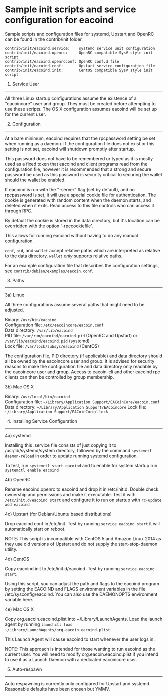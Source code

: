 Sample init scripts and service configuration for eacoind
==========================================================

Sample scripts and configuration files for systemd, Upstart and OpenRC
can be found in the contrib/init folder.

    contrib/init/eacoind.service:    systemd service unit configuration
    contrib/init/eacoind.openrc:     OpenRC compatible SysV style init script
    contrib/init/eacoind.openrcconf: OpenRC conf.d file
    contrib/init/eacoind.conf:       Upstart service configuration file
    contrib/init/eacoind.init:       CentOS compatible SysV style init script

1. Service User
---------------------------------

All three Linux startup configurations assume the existence of a "eacoincore" user
and group.  They must be created before attempting to use these scripts.
The OS X configuration assumes eacoind will be set up for the current user.

2. Configuration
---------------------------------

At a bare minimum, eacoind requires that the rpcpassword setting be set
when running as a daemon.  If the configuration file does not exist or this
setting is not set, eacoind will shutdown promptly after startup.

This password does not have to be remembered or typed as it is mostly used
as a fixed token that eacoind and client programs read from the configuration
file, however it is recommended that a strong and secure password be used
as this password is security critical to securing the wallet should the
wallet be enabled.

If eacoind is run with the "-server" flag (set by default), and no rpcpassword is set,
it will use a special cookie file for authentication. The cookie is generated with random
content when the daemon starts, and deleted when it exits. Read access to this file
controls who can access it through RPC.

By default the cookie is stored in the data directory, but it's location can be overridden
with the option '-rpccookiefile'.

This allows for running eacoind without having to do any manual configuration.

`conf`, `pid`, and `wallet` accept relative paths which are interpreted as
relative to the data directory. `wallet` *only* supports relative paths.

For an example configuration file that describes the configuration settings,
see `contrib/debian/examples/eacoin.conf`.

3. Paths
---------------------------------

3a) Linux

All three configurations assume several paths that might need to be adjusted.

Binary:              `/usr/bin/eacoind`  
Configuration file:  `/etc/eacoincore/eacoin.conf`  
Data directory:      `/var/lib/eacoind`  
PID file:            `/var/run/eacoind/eacoind.pid` (OpenRC and Upstart) or `/var/lib/eacoind/eacoind.pid` (systemd)  
Lock file:           `/var/lock/subsys/eacoind` (CentOS)  

The configuration file, PID directory (if applicable) and data directory
should all be owned by the eacoincore user and group.  It is advised for security
reasons to make the configuration file and data directory only readable by the
eacoincore user and group.  Access to eacoin-cli and other eacoind rpc clients
can then be controlled by group membership.

3b) Mac OS X

Binary:              `/usr/local/bin/eacoind`  
Configuration file:  `~/Library/Application Support/EACoinCore/eacoin.conf`  
Data directory:      `~/Library/Application Support/EACoinCore`
Lock file:           `~/Library/Application Support/EACoinCore/.lock`

4. Installing Service Configuration
-----------------------------------

4a) systemd

Installing this .service file consists of just copying it to
/usr/lib/systemd/system directory, followed by the command
`systemctl daemon-reload` in order to update running systemd configuration.

To test, run `systemctl start eacoind` and to enable for system startup run
`systemctl enable eacoind`

4b) OpenRC

Rename eacoind.openrc to eacoind and drop it in /etc/init.d.  Double
check ownership and permissions and make it executable.  Test it with
`/etc/init.d/eacoind start` and configure it to run on startup with
`rc-update add eacoind`

4c) Upstart (for Debian/Ubuntu based distributions)

Drop eacoind.conf in /etc/init.  Test by running `service eacoind start`
it will automatically start on reboot.

NOTE: This script is incompatible with CentOS 5 and Amazon Linux 2014 as they
use old versions of Upstart and do not supply the start-stop-daemon utility.

4d) CentOS

Copy eacoind.init to /etc/init.d/eacoind. Test by running `service eacoind start`.

Using this script, you can adjust the path and flags to the eacoind program by
setting the EACOIND and FLAGS environment variables in the file
/etc/sysconfig/eacoind. You can also use the DAEMONOPTS environment variable here.

4e) Mac OS X

Copy org.eacoin.eacoind.plist into ~/Library/LaunchAgents. Load the launch agent by
running `launchctl load ~/Library/LaunchAgents/org.eacoin.eacoind.plist`.

This Launch Agent will cause eacoind to start whenever the user logs in.

NOTE: This approach is intended for those wanting to run eacoind as the current user.
You will need to modify org.eacoin.eacoind.plist if you intend to use it as a
Launch Daemon with a dedicated eacoincore user.

5. Auto-respawn
-----------------------------------

Auto respawning is currently only configured for Upstart and systemd.
Reasonable defaults have been chosen but YMMV.
